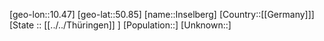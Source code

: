 ﻿---
location: [50.85,10.47]
type: City
tags:
- geo/City


SpocWebEntityId: 31115
isDeleted: false
confidential: public

---
[geo-lon::10.47]
[geo-lat::50.85]
[name::Inselberg]
[Country::[[Germany]]]
[State :: [[../../Thüringen]] ]
[Population::]
[Unknown::]

